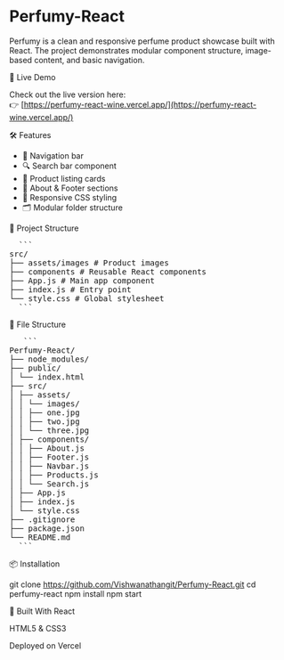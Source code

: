 # Perfumy-React


Perfumy is a clean and responsive perfume product showcase built with React. The project demonstrates modular component structure, image-based content, and basic navigation.

🚀 Live Demo

Check out the live version here:  
👉 [https://perfumy-react-wine.vercel.app/](https://perfumy-react-wine.vercel.app/)

🛠️ Features

- 🧭 Navigation bar
- 🔍 Search bar component
- 🧴 Product listing cards
- 📝 About & Footer sections
- 🎨 Responsive CSS styling
- 🗂️ Modular folder structure

📁 Project Structure
<pre>
  ```
src/
├── assets/images # Product images
├── components # Reusable React components
├── App.js # Main app component
├── index.js # Entry point
└── style.css # Global stylesheet
  ``` 
</pre>

📁 File Structure
<pre>
   ```
Perfumy-React/
├── node_modules/
├── public/
│ └── index.html
├── src/
│ ├── assets/
│ │ └── images/
│ │ ├── one.jpg
│ │ ├── two.jpg
│ │ └── three.jpg
│ ├── components/
│ │ ├── About.js
│ │ ├── Footer.js
│ │ ├── Navbar.js
│ │ ├── Products.js
│ │ └── Search.js
│ ├── App.js
│ ├── index.js
│ └── style.css
├── .gitignore
├── package.json
└── README.md
  ```
</pre>


📦 Installation

git clone https://github.com/Vishwanathangit/Perfumy-React.git
cd perfumy-react
npm install
npm start

🧱 Built With
React

HTML5 & CSS3

Deployed on Vercel
